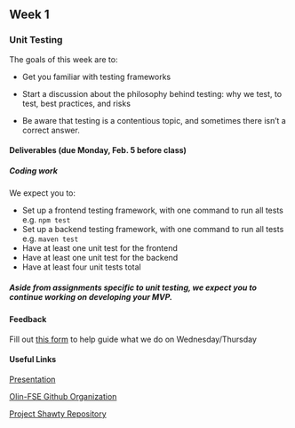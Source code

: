 ## Week 1

### Unit Testing

The goals of this week are to:

* Get you familiar with testing frameworks

* Start a discussion about the philosophy behind testing: why we test, to test, best practices, and risks

* Be aware that testing is a contentious topic, and sometimes there isn’t a correct answer.

#### Deliverables \(due Monday, Feb. 5 before class\)

##### Coding work

We expect you to:

* Set up a frontend testing framework, with one command to run all tests e.g. `npm test`
* Set up a backend testing framework, with one command to run all tests e.g. `maven test`
* Have at least one unit test for the frontend
* Have at least one unit test for the backend
* Have at least four unit tests total

##### Aside from assignments specific to unit testing, we expect you to continue working on developing your MVP.

#### Feedback

Fill out [this form](https://goo.gl/forms/Q4EnHTHEdHM4S7gC2) to help guide what we do on Wednesday/Thursday

#### Useful Links

[Presentation](https://docs.google.com/presentation/d/1a9IveMQOHhranvfH4KfNpuiehbWt6P8K48reD5-iP5Q/edit?usp=sharing)

[Olin-FSE Github Organization](https://github.com/olin-fse/shawty)

[Project Shawty Repository](https://github.com/olin-fse)











